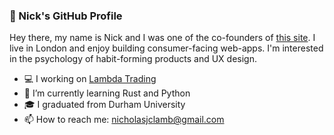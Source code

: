 ### 👋 Nick's GitHub Profile

Hey there, my name is Nick and I was one of the co-founders of [this site](https://now-please.com/). I live in London and enjoy building consumer-facing web-apps. I'm interested in the psychology of habit-forming products and UX design.

* 💻 I working on [Lambda Trading](http://www.lambdatrading.co.uk/)
* 🌱 I’m currently learning Rust and Python
* 🎓 I graduated from Durham University
* 📫 How to reach me: nicholasjclamb@gmail.com
